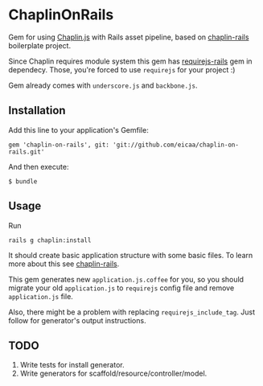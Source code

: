 # ChaplinOnRails

Gem for using [Chaplin.js](https://github.com/chaplinjs/chaplin) with Rails asset pipeline, based on
[chaplin-rails](https://github.com/chaplinjs/chaplin-rails) boilerplate project.

Since Chaplin requires module system this gem has
[requirejs-rails](https://github.com/jwhitley/requirejs-rails) gem
in dependecy. Those, you're forced to use `requirejs` for your project :)

Gem already comes with `underscore.js` and `backbone.js`.

## Installation

Add this line to your application's Gemfile:

    gem 'chaplin-on-rails', git: 'git://github.com/eicaa/chaplin-on-rails.git'

And then execute:

    $ bundle

## Usage

Run

    rails g chaplin:install

It should create basic application structure with some basic files.
To learn more about this see
[chaplin-rails](https://github.com/chaplinjs/chaplin-rails).

This gem generates new `application.js.coffee` for you, so you should
migrate your old `application.js` to `requirejs` config file and remove
`application.js` file.

Also, there might be a problem with replacing `requirejs_include_tag`.
Just follow for generator's output instructions.

## TODO

1. Write tests for install generator.
2. Write generators for scaffold/resource/controller/model.
